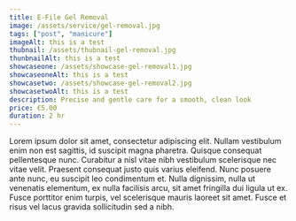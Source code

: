 ```yaml
---
title: E-File Gel Removal
image: /assets/service/gel-removal.jpg
tags: ["post", "manicure"]
imageAlt: this is a test
thubnail: /assets/thubnail-gel-removal.jpg
thunbnailAlt: this is a test
showcaseone: /assets/showcase-gel-removal1.jpg
showcaseoneAlt: this is a test
showcasetwo: /assets/showcase-gel-removal2.jpg
showcasetwoAlt: this is a test
description: Precise and gentle care for a smooth, clean look
price: €5.00
duration: 2 hr
---
```

Lorem ipsum dolor sit amet, consectetur adipiscing elit. Nullam vestibulum enim non est sagittis, id suscipit magna pharetra. Quisque consequat pellentesque nunc. Curabitur a nisl vitae nibh vestibulum scelerisque nec vitae velit. Praesent consequat justo quis varius eleifend. Nunc posuere ante nunc, eu suscipit leo condimentum et. Nulla dignissim, nulla ut venenatis elementum, ex nulla facilisis arcu, sit amet fringilla dui ligula ut ex. Fusce porttitor enim turpis, vel scelerisque mauris laoreet sit amet. Fusce et risus vel lacus gravida sollicitudin sed a nibh.

